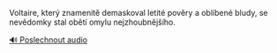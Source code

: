
Voltaire, který znamenitě demaskoval letité pověry a oblíbené bludy, se nevědomky stal obětí omylu nejzhoubnějšího.

[🔊 Poslechnout audio](/data/7-paragraphs/audio/chapter_131/para_011-Voltaire-kter-znamenit-demaskoval-letit-povry.mp3)

